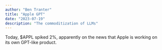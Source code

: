 ```yaml
---
author: "Ben Tranter"
title: "Apple GPT"
date: "2023-07-19"
description: "The commoditization of LLMs"
---
```


Today, $APPL spiked 2%, apparently on the news that Apple is working on its own GPT-like product.
